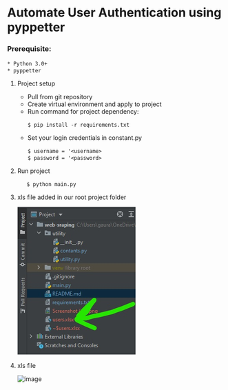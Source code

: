 # Automate User Authentication using pyppetter


### Prerequisite:

    * Python 3.0+
    * pyppetter
   
       
1. Project setup

     * Pull from git repository 
     * Create virtual environment and apply to project
     * Run command for project dependency:
        ```
        $ pip install -r requirements.txt
        ```
     * Set your login credentials in constant.py
        ```
        $ username = '<username>
        $ password = '<password>
        ```

2. Run project
     ```
        $ python main.py
    ```
3. xls file added in our root project folder
   
    ![image](dir.jpg)
   
4. xls file
    
    ![image](Screenshot%20(43).png)




